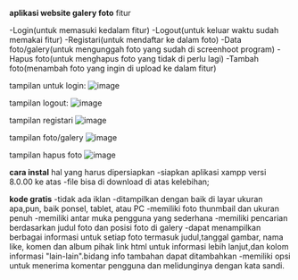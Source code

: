 **aplikasi website galery foto**
fitur


-Login(untuk memasuki kedalam fitur)
-Logout(untuk keluar waktu sudah memakai fitur)
-Registari(untuk mendaftar ke dalam foto)
-Data foto/galery(untuk mengunggah foto yang sudah di screenhoot program)
-Hapus foto(untuk menghapus foto yang tidak di perlu lagi)
-Tambah foto(menambah foto yang ingin di upload ke dalam fitur)

tampilan untuk login: 
![image](https://github.com/badrulami/website-Foto/assets/161669020/49832d4e-e7c5-4b98-843a-e462b9bb374b)

tampilan logout:
![image](https://github.com/badrulami/website-Foto/assets/161669020/9f0907be-83fc-432f-9ec9-88b5ff102093)

tampilan registari
![image](https://github.com/badrulami/website-Foto/assets/161669020/dc61e13f-8846-4db1-95b2-aa6ae3732c40)

tampilan foto/galery
![image](https://github.com/badrulami/website-Foto/assets/161669020/d6c5d4ed-d149-4509-a2c5-48b4860b3ff4)

tampilan hapus foto
![image](https://github.com/badrulami/website-Foto/assets/161669020/d26474f7-0bba-40d2-ad1c-7bf668a0c88b)

**cara instal**
 hal yang harus dipersiapkan
-siapkan aplikasi xampp versi 8.0.00 ke atas
-file bisa di download di atas
kelebihan;

**kode gratis**
-tidak ada iklan 
-ditampilkan dengan baik di layar ukuran apa,pun, baik ponsel, tablet, atau PC
-memiliki foto thunmbail dan ukuran penuh
-memiliki antar muka pengguna yang sederhana 
-memiliki pencarian berdasarkan judul foto dan posisi foto di galery
-dapat menampilkan berbagai informasi untuk setiap foto termasuk judul,tanggal gambar, nama like, komen dan album pihak link html untuk informasi lebih lanjut,dan kolom informasi "lain-lain".bidang info tambahan dapat ditambahkan
-memiliki opsi untuk menerima komentar pengguna dan melidunginya dengan kata sandi.
